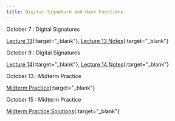 ```yaml
---
title: Digital Signature and Hash Functions
---
```


October 7
: Digital Signatures

  [Lecture 13](slides/Lecture13.pptx){:target="_blank"}, [Lecture 13 Notes](notes/L13Notes.pdf){:target="_blank"} 

October 9
: Digital Signatures

  [Lecture 14](slides/Lecture14.pptx){:target="_blank"}, [Lecture 14 Notes](notes/L14Notes.pdf){:target="_blank"} 

October 13
: Midterm Practice

  [Midterm Practice](homework/CS55500_Midterm_Practice.pdf){:target="_blank"}

October 15
: Midterm Practice

  [Midterm Practice Solutions](homework/CS55500_Midterm_Practice_Solutions.pdf){:target="_blank"}
